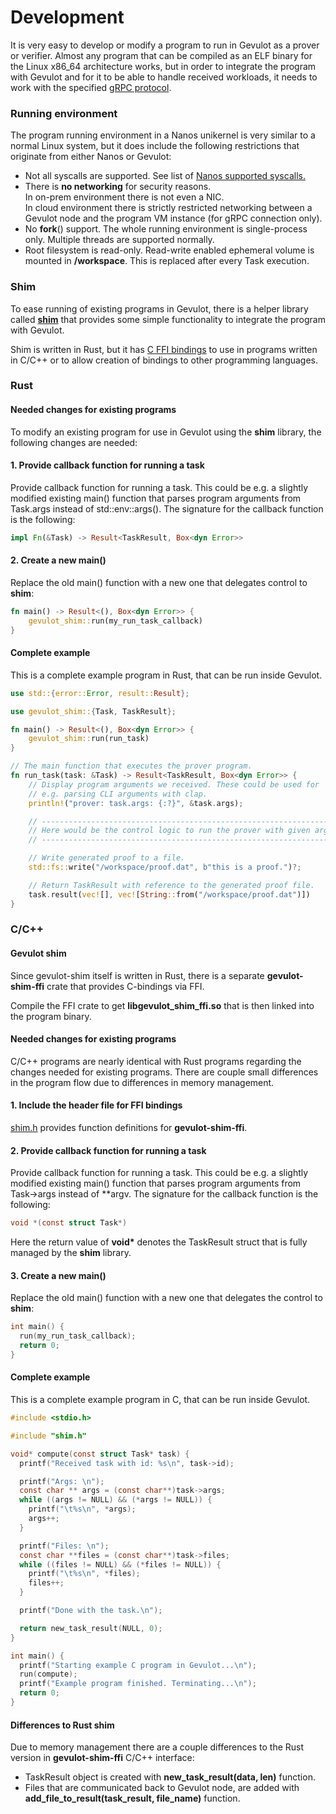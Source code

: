 # Development

It is very easy to develop or modify a program to run in Gevulot as a prover or verifier. Almost any program that can be compiled as an ELF binary for the Linux x86\_64 architecture works, but in order to integrate the program with Gevulot and for it to be able to handle received workloads, it needs to work with the specified [gRPC protocol](https://github.com/gevulotnetwork/gevulot/blob/main/crates/shim/proto/vm\_service.proto).

### Running environment

The program running environment in a Nanos unikernel is very similar to a normal Linux system, but it does include the following restrictions that originate from either Nanos or Gevulot:

* Not all syscalls are supported. See list of [Nanos supported syscalls.](https://github.com/nanovms/nanos/wiki/Supported-System-Calls)
* There is **no networking** for security reasons.\
  In on-prem environment there is not even a NIC.\
  In cloud environment there is strictly restricted networking between a Gevulot node and the program VM instance (for gRPC connection only).
* No **fork**() support. The whole running environment is single-process only. Multiple threads are supported normally.
* Root filesystem is read-only. Read-write enabled ephemeral volume is mounted in **/workspace**. This is replaced after every Task execution.

### Shim

To ease running of existing programs in Gevulot, there is a helper library called [**shim**](https://github.com/gevulotnetwork/gevulot/tree/main/crates/shim) that provides some simple functionality to integrate the program with Gevulot.

Shim is written in Rust, but it has [C FFI bindings](https://github.com/gevulotnetwork/gevulot/tree/main/crates/shim-ffi) to use in programs written in C/C++ or to allow creation of bindings to other programming languages.

### Rust

#### Needed changes for existing programs

To modify an existing program for use in Gevulot using the **shim** library, the following changes are needed:

#### 1. Provide callback function for running a task

Provide callback function for running a task. This could be e.g. a slightly modified existing main() function that parses program arguments from Task.args instead of std::env::args(). The signature for the callback function is the following:

```rust
impl Fn(&Task) -> Result<TaskResult, Box<dyn Error>>
```

#### 2. Create a new main()

Replace the old main() function with a new one that delegates control to **shim**:

```rust
fn main() -> Result<(), Box<dyn Error>> {
    gevulot_shim::run(my_run_task_callback)
}
```

#### Complete example

This is a complete example program in Rust, that can be run inside Gevulot.

```rust
use std::{error::Error, result::Result};

use gevulot_shim::{Task, TaskResult};

fn main() -> Result<(), Box<dyn Error>> {
    gevulot_shim::run(run_task)
}

// The main function that executes the prover program.
fn run_task(task: &Task) -> Result<TaskResult, Box<dyn Error>> {
    // Display program arguments we received. These could be used for
    // e.g. parsing CLI arguments with clap.
    println!("prover: task.args: {:?}", &task.args);

    // -----------------------------------------------------------------------
    // Here would be the control logic to run the prover with given arguments.
    // -----------------------------------------------------------------------

    // Write generated proof to a file.
    std::fs::write("/workspace/proof.dat", b"this is a proof.")?;

    // Return TaskResult with reference to the generated proof file.
    task.result(vec![], vec![String::from("/workspace/proof.dat")])
}
```

### C/C++

#### Gevulot shim

Since gevulot-shim itself is written in Rust, there is a separate **gevulot-shim-ffi** crate that provides C-bindings via FFI.

Compile the FFI crate to get **libgevulot\_shim\_ffi.so** that is then linked into the program binary.

#### Needed changes for existing programs

C/C++ programs are nearly identical with Rust programs regarding the changes needed for existing programs. There are couple small differences in the program flow due to differences in memory management.

#### 1. Include the header file for FFI bindings

[shim.h](https://github.com/gevulotnetwork/gevulot/blob/main/crates/shim-ffi/shim.h) provides function definitions for **gevulot-shim-ffi**.

#### 2. Provide callback function for running a task

Provide callback function for running a task. This could be e.g. a slightly modified existing main() function that parses program arguments from Task->args instead of \*\*argv. The signature for the callback function is the following:

```c
void *(const struct Task*)
```

Here the return value of **void\*** denotes the TaskResult struct that is fully managed by the **shim** library.

#### 3. Create a new main()

Replace the old main() function with a new one that delegates the control to **shim**:

```c
int main() {
  run(my_run_task_callback);
  return 0;
}

```

#### Complete example

This is a complete example program in C, that can be run inside Gevulot.

```c
#include <stdio.h>

#include "shim.h"

void* compute(const struct Task* task) {
  printf("Received task with id: %s\n", task->id);

  printf("Args: \n");
  const char ** args = (const char**)task->args;
  while ((args != NULL) && (*args != NULL)) {
    printf("\t%s\n", *args);
    args++;
  }

  printf("Files: \n");
  const char **files = (const char**)task->files;
  while ((files != NULL) && (*files != NULL)) {
    printf("\t%s\n", *files);
    files++;
  }

  printf("Done with the task.\n");

  return new_task_result(NULL, 0);
}

int main() {
  printf("Starting example C program in Gevulot...\n");
  run(compute);
  printf("Example program finished. Terminating...\n");
  return 0;
}
```

#### Differences to Rust shim

Due to memory management there are a couple differences to the Rust version in **gevulot-shim-ffi** C/C++ interface:

* TaskResult object is created with **new\_task\_result(data, len)** function.
* Files that are communicated back to Gevulot node, are added with **add\_file\_to\_result(task\_result, file\_name)** function.

